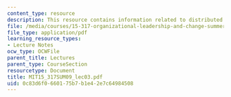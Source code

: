 ```yaml
---
content_type: resource
description: This resource contains information related to distributed leadership.
file: /media/courses/15-317-organizational-leadership-and-change-summer-2009/0c83d6f0660175b7b1e42e7c64984508_MIT15_317SUM09_lec03.pdf
file_type: application/pdf
learning_resource_types:
- Lecture Notes
ocw_type: OCWFile
parent_title: Lectures
parent_type: CourseSection
resourcetype: Document
title: MIT15_317SUM09_lec03.pdf
uid: 0c83d6f0-6601-75b7-b1e4-2e7c64984508
---
```

